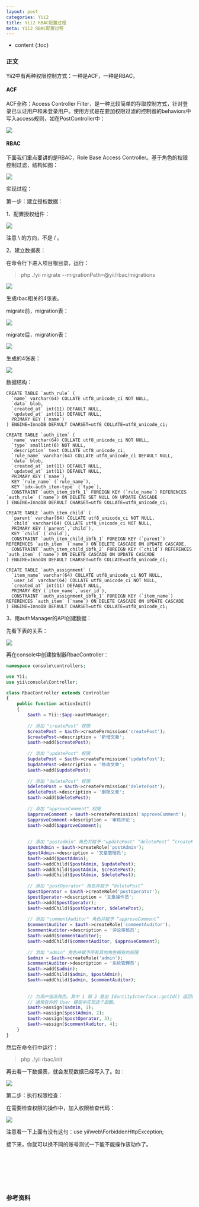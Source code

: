 ```yaml
---
layout: post
categories: Yii2
title: Yii2 RBAC配置过程
meta: Yii2 RBAC配置过程
---
```

* content
{:toc}

### 正文

Yii2中有两种权限控制方式：一种是ACF，一种是RBAC。

#### ACF

ACF全称：Access Controller Filter，是一种比较简单的存取控制方式，针对登录已认证用户和未登录用户。使用方式是在要加权限过滤的控制器的behaviors中写入access规则，如在PostController中：

![]({{site.baseurl}}/images/20200417/20200417132740.jpeg)

#### RBAC

下面我们重点要讲的是RBAC，Role Base Access Controller。基于角色的权限控制过滤，结构如图：

![]({{site.baseurl}}/images/20200417/20200417132741.jpeg)

实现过程：
  
第一步：建立授权数据：

1、配置授权组件：

![]({{site.baseurl}}/images/20200417/20200417132742.jpeg)

注意 \ 的方向，不是 / 。

2、建立数据表：

在命令行下进入项目根目录，运行：

> php ./yii migrate --migrationPath=@yii/rbac/migrations

![]({{site.baseurl}}/images/20200417/20200417132743.jpeg)

生成rbac相关的4张表。

migrate前，migration表：

![]({{site.baseurl}}/images/20200417/20200417132744.jpeg)

migrate后，migration表：

![]({{site.baseurl}}/images/20200417/20200417132745.jpeg)

生成的4张表：

![]({{site.baseurl}}/images/20200417/20200417132746.jpeg)

数据结构：

```mysql
CREATE TABLE `auth_rule` (
  `name` varchar(64) COLLATE utf8_unicode_ci NOT NULL,
  `data` blob,
  `created_at` int(11) DEFAULT NULL,
  `updated_at` int(11) DEFAULT NULL,
  PRIMARY KEY (`name`)
) ENGINE=InnoDB DEFAULT CHARSET=utf8 COLLATE=utf8_unicode_ci;

CREATE TABLE `auth_item` (
  `name` varchar(64) COLLATE utf8_unicode_ci NOT NULL,
  `type` smallint(6) NOT NULL,
  `description` text COLLATE utf8_unicode_ci,
  `rule_name` varchar(64) COLLATE utf8_unicode_ci DEFAULT NULL,
  `data` blob,
  `created_at` int(11) DEFAULT NULL,
  `updated_at` int(11) DEFAULT NULL,
  PRIMARY KEY (`name`),
  KEY `rule_name` (`rule_name`),
  KEY `idx-auth_item-type` (`type`),
  CONSTRAINT `auth_item_ibfk_1` FOREIGN KEY (`rule_name`) REFERENCES `auth_rule` (`name`) ON DELETE SET NULL ON UPDATE CASCADE
) ENGINE=InnoDB DEFAULT CHARSET=utf8 COLLATE=utf8_unicode_ci;

CREATE TABLE `auth_item_child` (
  `parent` varchar(64) COLLATE utf8_unicode_ci NOT NULL,
  `child` varchar(64) COLLATE utf8_unicode_ci NOT NULL,
  PRIMARY KEY (`parent`,`child`),
  KEY `child` (`child`),
  CONSTRAINT `auth_item_child_ibfk_1` FOREIGN KEY (`parent`) REFERENCES `auth_item` (`name`) ON DELETE CASCADE ON UPDATE CASCADE,
  CONSTRAINT `auth_item_child_ibfk_2` FOREIGN KEY (`child`) REFERENCES `auth_item` (`name`) ON DELETE CASCADE ON UPDATE CASCADE
) ENGINE=InnoDB DEFAULT CHARSET=utf8 COLLATE=utf8_unicode_ci;

CREATE TABLE `auth_assignment` (
  `item_name` varchar(64) COLLATE utf8_unicode_ci NOT NULL,
  `user_id` varchar(64) COLLATE utf8_unicode_ci NOT NULL,
  `created_at` int(11) DEFAULT NULL,
  PRIMARY KEY (`item_name`,`user_id`),
  CONSTRAINT `auth_assignment_ibfk_1` FOREIGN KEY (`item_name`) REFERENCES `auth_item` (`name`) ON DELETE CASCADE ON UPDATE CASCADE
) ENGINE=InnoDB DEFAULT CHARSET=utf8 COLLATE=utf8_unicode_ci;
```

3、用authManager的API创建数据：

先看下表的关系：

![]({{site.baseurl}}/images/20200417/20200417132747.jpeg)

再在console中创建控制器RbacController：

```php
namespace console\controllers;

use Yii;
use yii\console\Controller;

class RbacController extends Controller
{
    public function actionInit()
    {
        $auth = Yii::$app->authManager;
        
        // 添加 "createPost" 权限
        $createPost = $auth->createPermission('createPost');
        $createPost->description = '新增文章';
        $auth->add($createPost);
        
        // 添加 "updatePost" 权限
        $updatePost = $auth->createPermission('updatePost');
        $updatePost->description = '修改文章';
        $auth->add($updatePost);
        
        // 添加 "deletePost" 权限
        $deletePost = $auth->createPermission('deletePost');
        $deletePost->description = '删除文章';
        $auth->add($deletePost);
        
        // 添加 "approveComment" 权限
        $approveComment = $auth->createPermission('approveComment');
        $approveComment->description = '审核评论';
        $auth->add($approveComment);
        
        
        // 添加 "postadmin" 角色并赋予 "updatePost" “deletePost” “createPost”
        $postAdmin = $auth->createRole('postAdmin');
        $postAdmin->description = '文章管理员';
        $auth->add($postAdmin);
        $auth->addChild($postAdmin, $updatePost);
        $auth->addChild($postAdmin, $createPost);
        $auth->addChild($postAdmin, $deletePost);
        
        // 添加 "postOperator" 角色并赋予 “deletePost”
        $postOperator = $auth->createRole('postOperator');
        $postOperator->description = '文章操作员';
        $auth->add($postOperator);
        $auth->addChild($postOperator, $deletePost);
        
        // 添加 "commentAuditor" 角色并赋予 “approveComment”
        $commentAuditor = $auth->createRole('commentAuditor');
        $commentAuditor->description = '评论审核员';
        $auth->add($commentAuditor);
        $auth->addChild($commentAuditor, $approveComment);
        
        // 添加 "admin" 角色并赋予所有其他角色拥有的权限
        $admin = $auth->createRole('admin');
        $commentAuditor->description = '系统管理员';
        $auth->add($admin);
        $auth->addChild($admin, $postAdmin);
        $auth->addChild($admin, $commentAuditor);
        
        
        // 为用户指派角色。其中 1 和 2 是由 IdentityInterface::getId() 返回的id （译者注：user表的id）
        // 通常在你的 User 模型中实现这个函数。
        $auth->assign($admin, 1);
        $auth->assign($postAdmin, 2);
        $auth->assign($postOperator, 3);
        $auth->assign($commentAuditor, 4);
    }
} 
```

然后在命令行中运行：

> php ./yii rbac/init

再去看一下数据表，就会发现数据已经写入了。如：

![]({{site.baseurl}}/images/20200417/20200417132748.jpeg)

第二步：执行权限检查：

在需要检查权限的操作中，加入权限检查代码：

![]({{site.baseurl}}/images/20200417/20200417132749.jpeg)

注意看一下上面有没有这句：use yii\web\ForbiddenHttpException;

接下来，你就可以换不同的账号测试一下能不能操作该动作了。




<br/><br/><br/><br/><br/>
### 参考资料 




